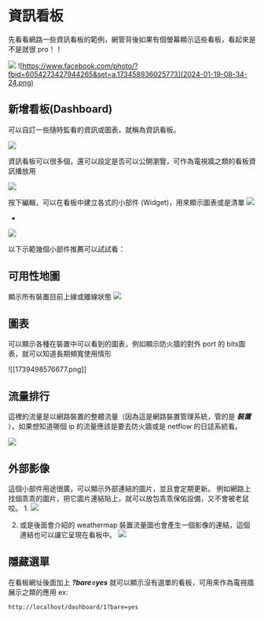 # 資訊看板

先看看網路一些資訊看板的範例，網管背後如果有個螢幕顯示這些看板，看起來是不是就很 pro！！

![](2023-12-22-11-01-04.png)
![https://www.facebook.com/photo/?fbid=6054273427944265&set=a.173458936025773](2024-01-19-08-34-24.png)


## 新增看板(Dashboard)

可以自訂一些隨時監看的資訊或圖表，就稱為資訊看板。

![](2023-12-22-09-00-06.png)

資訊看板可以很多個，還可以設定是否可以公開瀏覽，可作為電視牆之類的看板資訊播放用

![](2023-12-22-09-02-57.png)

按下編輯，可以在看板中建立各式的小部件 (Widget)，用來顯示圖表或是清單
![](2023-12-22-09-08-28.png)

* 
![](2024-06-17-10-36-23.png)


以下示範幾個小部件推薦可以試試看： 

## 可用性地圖
顯示所有裝置目前上線或離線狀態
![](2024-06-17-11-03-34.png)

## 圖表
可以顯示各種在裝置中可以看到的圖表，例如顯示防火牆的對外 port 的 bits圖表，就可以知道長期頻寬使用情形

![[1739498576677.png]]


## 流量排行

這裡的流量是以網路裝置的整體流量（因為這是網路裝置管理系統，管的是 ***裝置*** ），如果想知道哪個 ip 的流量應該是要去防火牆或是 netflow 的日誌系統看。

![](2024-06-17-11-06-25.png)

## 外部影像

這個小部件用途很廣，可以顯示外部連結的圖片，並且會定期更新。
例如網路上找個乖乖的圖片，把它圖片連結貼上，就可以放包乖乖保佑設備，又不會被老鼠咬。
1. 
 ![](2024-06-17-10-50-09.png)

2. 或是後面會介紹的 weathermap 裝置流量圖也會產生一個影像的連結，這個連結也可以讓它呈現在看板中。
   ![](2024-06-17-10-53-15.png)
   
## 隱藏選單
在看板網址後面加上 ***?bare=yes*** 就可以顯示沒有選單的看板，可用來作為電視牆展示之類的應用 ex:
```
http://localhost/dashboard/1?bare=yes
```
